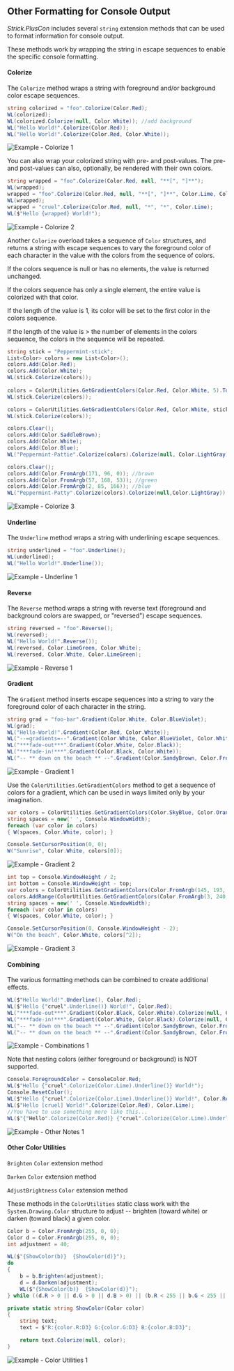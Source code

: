 ## Other Formatting for Console Output
*Strick.PlusCon* includes several `string` extension methods that can be used to 
format information for console output.

These methods work by wrapping the string in escape sequences to enable the 
specific console formatting.


#### Colorize
The `Colorize` method wraps a string with foreground and/or background color 
escape sequences.

```c#
string colorized = "foo".Colorize(Color.Red);
WL(colorized);
WL(colorized.Colorize(null, Color.White)); //add background
WL("Hello World!".Colorize(Color.Red));
WL("Hello World!".Colorize(Color.Red, Color.White));
```

![Example - Colorize 1](https://raw.githubusercontent.com/StrickTechnologies/Strick.PlusCon/master/SampleImages/ex_colorize_1.png)

You can also wrap your colorized string with pre- and post-values. 
The pre- and post-values can also, optionally, be rendered with their own colors.

```c#
string wrapped = "foo".Colorize(Color.Red, null, "**[", "]**");
WL(wrapped);
wrapped = "foo".Colorize(Color.Red, null, "**[", "]**", Color.Lime, Color.White);
WL(wrapped);
wrapped = "cruel".Colorize(Color.Red, null, "*", "*", Color.Lime);
WL($"Hello {wrapped} World!");
```

![Example - Colorize 2](https://raw.githubusercontent.com/StrickTechnologies/Strick.PlusCon/master/SampleImages/ex_colorize_2.png)

Another `Colorize` overload takes a sequence of `Color` structures, and 
returns a string with escape sequences to vary the foreground color of 
each character in the value with the colors from the sequence of colors.

If the colors sequence is null or has no elements, the value is returned unchanged.

If the colors sequence has only a single element, the entire value is colorized with that color.

If the length of the value is 1, its color will be set to the first color in the colors sequence. 

If the length of the value is &gt; the number of elements in the colors sequence, 
the colors in the sequence will be repeated.

```c#
string stick = "Peppermint-stick";
List<Color> colors = new List<Color>();
colors.Add(Color.Red);
colors.Add(Color.White);
WL(stick.Colorize(colors));
		
colors = ColorUtilities.GetGradientColors(Color.Red, Color.White, 5).ToList();
WL(stick.Colorize(colors));

colors = ColorUtilities.GetGradientColors(Color.Red, Color.White, stick.Length).ToList();
WL(stick.Colorize(colors));

colors.Clear();
colors.Add(Color.SaddleBrown);
colors.Add(Color.White);
colors.Add(Color.Blue);
WL("Peppermint-Pattie".Colorize(colors).Colorize(null, Color.LightGray));

colors.Clear();
colors.Add(Color.FromArgb(171, 96, 0)); //brown
colors.Add(Color.FromArgb(57, 168, 53)); //green
colors.Add(Color.FromArgb(2, 85, 166)); //blue
WL("Peppermint-Patty".Colorize(colors).Colorize(null,Color.LightGray));
```

![Example - Colorize 3](https://raw.githubusercontent.com/StrickTechnologies/Strick.PlusCon/master/SampleImages/ex_colorize_3.png)


#### Underline
The `Underline` method wraps a string with underlining escape sequences.

```c#
string underlined = "foo".Underline();
WL(underlined);
WL("Hello World!".Underline());
```

![Example - Underline 1](https://raw.githubusercontent.com/StrickTechnologies/Strick.PlusCon/master/SampleImages/ex_underline_1.png)

#### Reverse
The `Reverse` method wraps a string with reverse text (foreground and background colors are swapped, or "reversed") escape sequences.

```c#
string reversed = "foo".Reverse();
WL(reversed);
WL("Hello World!".Reverse());
WL(reversed, Color.LimeGreen, Color.White);
WL(reversed, Color.White, Color.LimeGreen);
```

![Example - Reverse 1](https://raw.githubusercontent.com/StrickTechnologies/Strick.PlusCon/master/SampleImages/ex_reverse_1.png)

#### Gradient
The `Gradient` method inserts escape sequences into a string to vary the foreground color of each character in the string.

```c#
string grad = "foo-bar".Gradient(Color.White, Color.BlueViolet);
WL(grad);
WL("Hello-World!".Gradient(Color.Red, Color.White));
WL("--=gradients=--".Gradient(Color.White, Color.BlueViolet, Color.White));
WL("***fade-out***".Gradient(Color.White, Color.Black));
WL("***fade-in!***".Gradient(Color.Black, Color.White));
WL("-- ** down on the beach ** --".Gradient(Color.SandyBrown, Color.FromArgb(3, 240, 165), Color.FromArgb(145, 193, 255)));
```

![Example - Gradient 1](https://raw.githubusercontent.com/StrickTechnologies/Strick.PlusCon/master/SampleImages/ex_gradient_1.png)

Use the `ColorUtilities.GetGradientColors` method to get a sequence of colors for a gradient, 
which can be used in ways limited only by your imagination.

```c#
var colors = ColorUtilities.GetGradientColors(Color.SkyBlue, Color.Orange, Console.WindowHeight).ToList();
string spaces = new(' ', Console.WindowWidth);
foreach (var color in colors)
{ W(spaces, Color.White, color); }

Console.SetCursorPosition(0, 0);
W("Sunrise", Color.White, colors[0]);
```

![Example - Gradient 2](https://raw.githubusercontent.com/StrickTechnologies/Strick.PlusCon/master/SampleImages/ex_gradient_2.png)

```c#
int top = Console.WindowHeight / 2;
int bottom = Console.WindowHeight - top;
var colors = ColorUtilities.GetGradientColors(Color.FromArgb(145, 193, 255), Color.FromArgb(3, 240, 165), top).ToList();
colors.AddRange(ColorUtilities.GetGradientColors(Color.FromArgb(3, 240, 165), Color.SandyBrown, bottom));
string spaces = new(' ', Console.WindowWidth);
foreach (var color in colors)
{ W(spaces, Color.White, color); }

Console.SetCursorPosition(0, Console.WindowHeight - 2);
W("On the beach", Color.White, colors[^2]);
```

![Example - Gradient 3](https://raw.githubusercontent.com/StrickTechnologies/Strick.PlusCon/master/SampleImages/ex_gradient_3.png)

#### Combining
The various formatting methods can be combined to create additional effects.

```c#
WL($"Hello World!".Underline(), Color.Red);
WL($"Hello {"cruel".Underline()} World!", Color.Red);
WL("***fade-out***".Gradient(Color.Black, Color.White).Colorize(null, Color.White));
WL("***fade-in!***".Gradient(Color.White, Color.Black).Colorize(null, Color.White));
WL("-- ** down on the beach ** --".Gradient(Color.SandyBrown, Color.FromArgb(3, 240, 165), Color.FromArgb(145, 193, 255)).Reverse());
WL("-- ** down on the beach ** --".Gradient(Color.SandyBrown, Color.FromArgb(3, 240, 165), Color.FromArgb(145, 193, 255)).Underline());
```

![Example - Combinations 1](https://raw.githubusercontent.com/StrickTechnologies/Strick.PlusCon/master/SampleImages/ex_combo_1.png)

Note that nesting colors (either foreground or background) is NOT supported.  

```c#
Console.ForegroundColor = ConsoleColor.Red;
WL($"Hello {"cruel".Colorize(Color.Lime).Underline()} World!");
Console.ResetColor();
WL($"Hello {"cruel".Colorize(Color.Lime).Underline()} World!", Color.Red);
WL($"Hello [cruel] World!".Colorize(Color.Red), Color.Lime);
//You have to use something more like this...
WL($"{"Hello".Colorize(Color.Red)} {"cruel".Colorize(Color.Lime).Underline()} {"World!".Colorize(Color.Red)}");
```

![Example - Other Notes 1](https://raw.githubusercontent.com/StrickTechnologies/Strick.PlusCon/master/SampleImages/ex_notes_1.png)

#### Other Color Utilities
`Brighten` `Color` extension method

`Darken` `Color` extension method

`AdjustBrightness` `Color` extension method

These methods in the `ColorUtilities` static class work with the `System.Drawing.Color` structure 
to adjust -- brighten (toward white) or darken (toward black) a given color.

```c#
Color b = Color.FromArgb(255, 0, 0);
Color d = Color.FromArgb(255, 0, 0);
int adjustment = 40;

WL($"{ShowColor(b)}  {ShowColor(d)}");
do
{
	b = b.Brighten(adjustment);
	d = d.Darken(adjustment);
	WL($"{ShowColor(b)}  {ShowColor(d)}");
} while ((d.R > 0 || d.G > 0 || d.B > 0) || (b.R < 255 || b.G < 255 || b.B < 255));

private static string ShowColor(Color color)
{
	string text;
	text = $"R:{color.R:D3} G:{color.G:D3} B:{color.B:D3}";

	return text.Colorize(null, color);
}
```

![Example - Color Utilities 1](https://raw.githubusercontent.com/StrickTechnologies/Strick.PlusCon/master/SampleImages/ex_colorutil_1.png)
